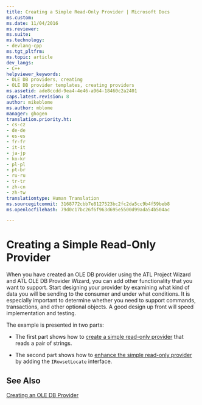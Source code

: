 ```yaml
---
title: Creating a Simple Read-Only Provider | Microsoft Docs
ms.custom: 
ms.date: 11/04/2016
ms.reviewer: 
ms.suite: 
ms.technology:
- devlang-cpp
ms.tgt_pltfrm: 
ms.topic: article
dev_langs:
- C++
helpviewer_keywords:
- OLE DB providers, creating
- OLE DB provider templates, creating providers
ms.assetid: ade8ccdd-9ea4-4e46-a964-18460c2a2401
caps.latest.revision: 8
author: mikeblome
ms.author: mblome
manager: ghogen
translation.priority.ht:
- cs-cz
- de-de
- es-es
- fr-fr
- it-it
- ja-jp
- ko-kr
- pl-pl
- pt-br
- ru-ru
- tr-tr
- zh-cn
- zh-tw
translationtype: Human Translation
ms.sourcegitcommit: 3168772cbb7e8127523bc2fc2da5cc9b4f59beb8
ms.openlocfilehash: 79d0c17bc26f6f963d695e5500d99ada54b504ac

---
```

# Creating a Simple Read-Only Provider
When you have created an OLE DB provider using the ATL Project Wizard and ATL OLE DB Provider Wizard, you can add other functionality that you want to support. Start designing your provider by examining what kind of data you will be sending to the consumer and under what conditions. It is especially important to determine whether you need to support commands, transactions, and other optional objects. A good design up front will speed implementation and testing.  
  
 The example is presented in two parts:  
  
-   The first part shows how to [create a simple read-only provider](../../data/oledb/implementing-the-simple-read-only-provider.md) that reads a pair of strings.  
  
-   The second part shows how to [enhance the simple read-only provider](../../data/oledb/enhancing-the-simple-read-only-provider.md) by adding the `IRowsetLocate` interface.  
  
## See Also  
 [Creating an OLE DB Provider](../../data/oledb/creating-an-ole-db-provider.md)


<!--HONumber=Jan17_HO2-->


